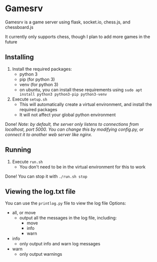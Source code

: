 # Gamesrv

Gamesrv is a game server using flask, socket.io, chess.js, and chessboard.js

It currently only supports chess, though I plan to add more games in the future

## Installing

1. Install the required packages:
    - python 3
    - pip (for python 3)
    - venv (for python 3)
    - on ubuntu, you can install these requirements using `sudo apt install python3 python3-pip python3-venv`
2. Execute `setup.sh`
    - This will automatically create a virtual environment, and install the required packages
    - It will not affect your global python environment

Done!
*Note: by default, the server only listens to connections from localhost, port 5000.  You can change this by modifying config.py, or connect it to another web server like nginx.*

## Running

1. Execute `run.sh`
    - You don't need to be in the virtual environment for this to work

Done!
You can stop it with `./run.sh stop`

## Viewing the log.txt file

You can use the `printlog.py` file to view the log file
Options:
- all, or move
    - output all the messages in the log file, including:
        - move
        - info
        - warn
- info
    - only output info and warn log messages
- warn
    - only output warnings